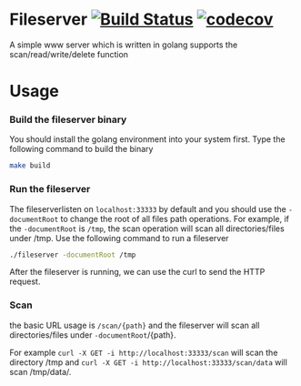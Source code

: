 Fileserver [![Build Status](https://travis-ci.org/hwchiu/fileserver.svg?branch=master)](https://travis-ci.org/hwchiu/fileserver) [![codecov](https://codecov.io/gh/hwchiu/fileserver/branch/master/graph/badge.svg)](https://codecov.io/gh/hwchiu/fileserver)
============
A simple www server which is written in golang supports the scan/read/write/delete function

Usage
=====
### Build the fileserver binary
You should install the golang environment into your system first.
Type the following command to build the binary
```sh
make build
```

### Run the fileserver
The fileserverlisten on `localhost:33333` by default and you should use the `-documentRoot` to change the root of all files path operations.
For example, if the `-documentRoot` is `/tmp`, the scan operation will scan all directories/files under /tmp.
Use the following command to run a fileserver
``` sh
./fileserver -documentRoot /tmp
```

After the fileserver is running, we can use the curl to send the HTTP request.
### Scan
the basic URL usage is `/scan/{path}` and the fileserver will scan all directories/files under `-documentRoot`/{path}.

For example 
`curl -X GET -i http://localhost:33333/scan` will scan the directory /tmp and `curl -X GET -i http://localhost:33333/scan/data` will scan /tmp/data/.
